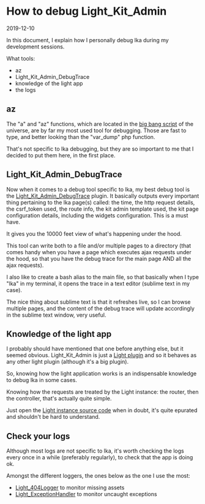 How to debug Light_Kit_Admin
=================
2019-12-10





In this document, I explain how I personally debug lka during my development sessions.



What tools:


- az 
- Light_Kit_Admin_DebugTrace
- knowledge of the light app
- the logs




az 
----------
The "a" and "az" functions, which are located in the [big bang script](https://github.com/karayabin/universe-snapshot/blob/master/universe/bigbang.php) of the universe,
are by far my most used tool for debugging. Those are fast to type, and better looking than the "var_dump" php function.

That's not specific to lka debugging, but they are so important to me that I decided to put them here, in the first place.



Light_Kit_Admin_DebugTrace
----------

Now when it comes to a debug tool specific to lka, my best debug tool is the [Light_Kit_Admin_DebugTrace](https://github.com/lingtalfi/Light_Kit_Admin_DebugTrace) plugin.
It basically outputs every important thing pertaining to the lka page(s) called: the time, the http request details, the csrf_token used, the route info, the
kit admin template used, the kit page configuration details, including the widgets configuration. This is a must have.

It gives you the 10000 feet view of what's happening under the hood.

This tool can write both to a file and/or multiple pages to a directory (that comes handy when you have a page
which executes ajax requests under the hood, so that you have the debug trace for the main page AND all the ajax requests).

I also like to create a bash alias to the main file, so that basically when I type "lka" in my terminal, it opens
the trace in a text editor (sublime text in my case).

The nice thing about sublime text is that it refreshes live, so I can browse multiple pages, and the content
of the debug trace will update accordingly in the sublime text window, very useful.




 

Knowledge of the light app
----------------

I probably should have mentioned that one before anything else, but it seemed obvious.
Light_Kit_Admin is just a [Light plugin](https://github.com/lingtalfi/Light/blob/master/personal/mydoc/pages/plugin.md) and so it behaves as any other light plugin (although it's a big plugin).

So, knowing how the light application works is an indispensable knowledge to debug lka in some cases.

Knowing how the requests are treated by the Light instance: the router, then the controller, that's actually quite simple.

Just open the [Light instance source code](https://github.com/lingtalfi/Light/blob/master/Core/Light.php) when in doubt, it's quite epurated and shouldn't be hard to understand.  




Check your logs
---------------

Although most logs are not specific to lka, it's worth checking the logs every once in a while (preferably regularly),
to check that the app is doing ok.

Amongst the different loggers, the ones below as the one I use the most:

- [Light_404Logger](https://github.com/lingtalfi/Light_404Logger) to monitor missing assets
- [Light_ExceptionHandler](https://github.com/lingtalfi/Light_ExceptionHandler) to monitor uncaught exceptions 



